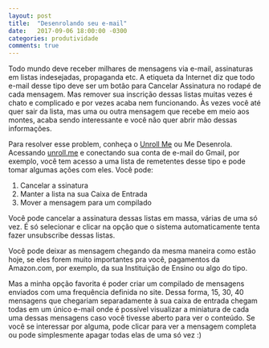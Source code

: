 ```yaml
---
layout: post
title:  "Desenrolando seu e-mail"
date:   2017-09-06 18:00:00 -0300
categories: produtividade
comments: true
---
```

Todo mundo deve receber milhares de mensagens via e-mail, assinaturas em listas indesejadas, propaganda etc. A etiqueta da Internet diz que todo e-mail desse tipo deve ser um botão para Cancelar Assinatura no rodapé de cada mensagem. Mas remover sua inscrição dessas listas muitas vezes é chato e complicado e por vezes acaba nem funcionando. Às vezes você até quer sair da lista, mas uma ou outra mensagem que recebe em meio aos montes, acaba sendo interessante e você não quer abrir mão dessas informações.

Para resolver esse problem, conheça o [Unroll Me](https://unroll.me/) ou Me Desenrola. Acessando [unroll.me](https://unroll.me/) e conectando sua conta de e-mail do Gmail, por exemplo, você tem acesso a uma lista de remetentes desse tipo e pode tomar algumas ações com eles. Você pode:

1. Cancelar a ssinatura
2. Manter a lista na sua Caixa de Entrada
3. Mover a mensagem para um compilado

Você pode cancelar a assinatura dessas listas em massa, várias de uma só vez. É só selecionar e clicar na opção que o sistema automaticamente tenta fazer unsubscribe dessas listas.

Você pode deixar as mensagem chegando da mesma maneira como estão hoje, se eles forem muito importantes pra você, pagamentos da Amazon.com, por exemplo, da sua Instituição de Ensino ou algo do tipo.

Mas a minha opção favorita é poder criar um compilado de mensagens enviados com uma frequência definida no site. Dessa forma, 15, 30, 40 mensagens que chegariam separadamente à sua caixa de entrada chegam todas em um único e-mail onde é possível visualizar a miniatura de cada uma dessas mensagens caso você tivesse aberto para ver o conteúdo. Se você se interessar por alguma, pode clicar para ver a mensagem completa ou pode simplesmente apagar todas elas de uma só vez :)
